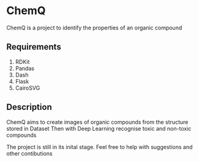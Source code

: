 # ChemQ
ChemQ is a project to identify the properties of an organic compound
## Requirements
1. RDKit
2. Pandas
3. Dash
4. Flask
5. CairoSVG

## Description
ChemQ aims to create images of organic compounds from the structure stored in Dataset
Then with Deep Learning recognise toxic and non-toxic compounds

The project is still in its inital stage. Feel free to help with suggestions and other contibutions
